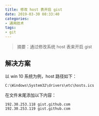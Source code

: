 ```yaml
---
title: 修改 host 表开启 gist
date: 2019-03-30 08:33:40
categories:
- 通用技术
tags:
- git
---
```


> 摘要：通过修改系统 host 表来开启 gist

<!-- more -->

## 解决方案
以 win 10 系统为例，host 路径如下：

```
C:\Windows\System32\drivers\etc\hosts.ics
```

在文件末尾添加以下内容：

```
192.30.253.118 gist.github.com
192.30.253.119 gist.github.com
```
